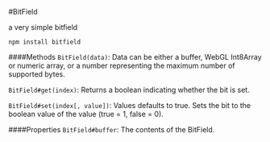 #BitField

a very simple bitfield

    npm install bitfield

####Methods
`BitField(data)`: Data can be either a buffer, WebGL Int8Array or numeric array, or a number representing the maximum number of supported bytes.

`BitField#get(index)`: Returns a boolean indicating whether the bit is set.

`BitField#set(index[, value])`: Values defaults to true. Sets the bit to the boolean value of the value (true = 1, false = 0).

####Properties
`BitField#buffer`: The contents of the BitField.
